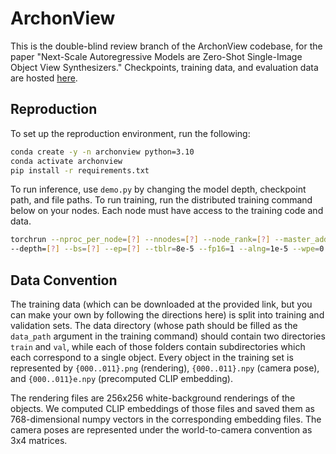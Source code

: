 # ArchonView

This is the double-blind review branch of the ArchonView codebase, for the paper "Next-Scale Autoregressive Models are Zero-Shot Single-Image Object View Synthesizers." Checkpoints, training data, and evaluation data are hosted [here](https://huggingface.co/datasets/anon8567671/ArchonView). 

## Reproduction

To set up the reproduction environment, run the following:
```bash
conda create -y -n archonview python=3.10
conda activate archonview
pip install -r requirements.txt
```

To run inference, use `demo.py` by changing the model depth, checkpoint path, and file paths. To run training, run the distributed training command below on your nodes. Each node must have access to the training code and data.
```bash
torchrun --nproc_per_node=[?] --nnodes=[?] --node_rank=[?] --master_addr=[?] --master_port=[?] train.py \
--depth=[?] --bs=[?] --ep=[?] --tblr=8e-5 --fp16=1 --alng=1e-5 --wpe=0.01 --twde=0.08  --data_path=[?]
```

## Data Convention

The training data (which can be downloaded at the provided link, but you can make your own by following the directions here) is split into training and validation sets. The data directory (whose path should be filled as the `data_path` argument in the training command) should contain two directories `train` and `val`, while each of those folders contain subdirectories which each correspond to a single object. Every object in the training set is represented by `{000..011}.png` (rendering), `{000..011}.npy` (camera pose), and `{000..011}e.npy` (precomputed CLIP embedding). 

The rendering files are 256x256 white-background renderings of the objects. We computed CLIP embeddings of those files and saved them as 768-dimensional numpy vectors in the corresponding embedding files. The camera poses are represented under the world-to-camera convention as 3x4 matrices. 
